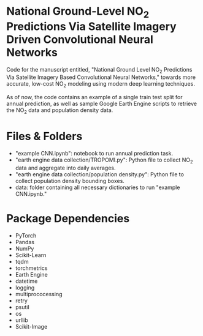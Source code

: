 # National Ground-Level NO<sub>2</sub> Predictions Via Satellite Imagery Driven Convolutional Neural Networks

Code for the manuscript entitled, "National Ground Level NO<sub>2</sub> Predictions Via Satellite Imagery Based Convolutional Neural Networks," towards more accurate, low-cost NO<sub>2</sub> modeling using modern deep learning techniques.

As of now, the code contains an example of a single train test split for annual prediction, as well as sample Google Earth Engine scripts to retrieve the NO<sub>2</sub> data and population density data.

# Files & Folders

- "example CNN.ipynb": notebook to run annual prediction task.
- "earth engine data collection/TROPOMI.py": Python file to collect NO<sub>2</sub> data and aggregate into daily averages.
- "earth engine data collection/population density.py": Python file to collect population density bounding boxes.
- data: folder containing all necessary dictionaries to run "example CNN.ipynb."

# Package Dependencies

- PyTorch
- Pandas
- NumPy
- Scikit-Learn
- tqdm
- torchmetrics
- Earth Engine
- datetime
- logging
- multiprococessing
- retry
- psutil
- os
- urllib
- Scikit-Image
